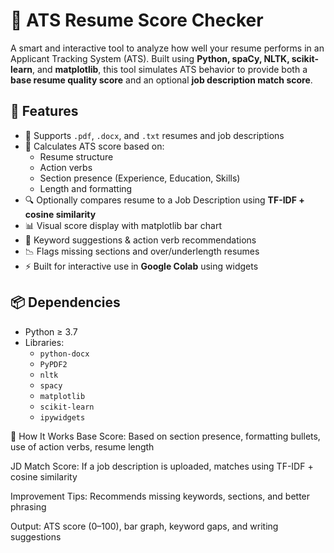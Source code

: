 # 📄 ATS Resume Score Checker

A smart and interactive tool to analyze how well your resume performs in an Applicant Tracking System (ATS). Built using **Python, spaCy, NLTK, scikit-learn**, and **matplotlib**, this tool simulates ATS behavior to provide both a **base resume quality score** and an optional **job description match score**.


## 🚀 Features

- 📂 Supports `.pdf`, `.docx`, and `.txt` resumes and job descriptions
- 🎯 Calculates ATS score based on:
  - Resume structure
  - Action verbs
  - Section presence (Experience, Education, Skills)
  - Length and formatting
- 🔍 Optionally compares resume to a Job Description using **TF-IDF + cosine similarity**
- 📊 Visual score display with matplotlib bar chart
- 🧠 Keyword suggestions & action verb recommendations
- 📉 Flags missing sections and over/underlength resumes
- ⚡ Built for interactive use in **Google Colab** using widgets


## 📦 Dependencies

- Python ≥ 3.7  
- Libraries:
  - `python-docx`
  - `PyPDF2`
  - `nltk`
  - `spacy`
  - `matplotlib`
  - `scikit-learn`
  - `ipywidgets`

🧠 How It Works
Base Score: Based on section presence, formatting bullets, use of action verbs, resume length

JD Match Score: If a job description is uploaded, matches using TF-IDF + cosine similarity

Improvement Tips: Recommends missing keywords, sections, and better phrasing

Output: ATS score (0–100), bar graph, keyword gaps, and writing suggestions

